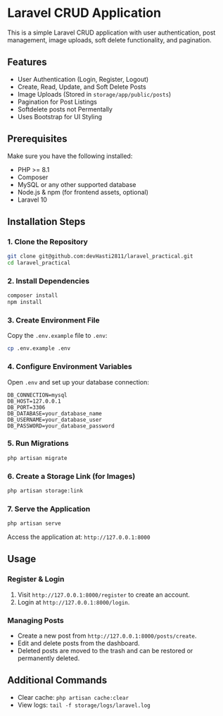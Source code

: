 # Laravel CRUD Application

This is a simple Laravel CRUD application with user authentication, post management, image uploads, soft delete functionality, and pagination.

## Features
- User Authentication (Login, Register, Logout)
- Create, Read, Update, and Soft Delete Posts
- Image Uploads (Stored in `storage/app/public/posts`)
- Pagination for Post Listings
- Softdelete posts not Permentally
- Uses Bootstrap for UI Styling

## Prerequisites
Make sure you have the following installed:
- PHP >= 8.1
- Composer
- MySQL or any other supported database
- Node.js & npm (for frontend assets, optional)
- Laravel 10

## Installation Steps

### 1. Clone the Repository
```sh
git clone git@github.com:devHasti2811/laravel_practical.git
cd laravel_practical
```

### 2. Install Dependencies
```sh
composer install
npm install
```

### 3. Create Environment File
Copy the `.env.example` file to `.env`:
```sh
cp .env.example .env
```

### 4. Configure Environment Variables
Open `.env` and set up your database connection:
```
DB_CONNECTION=mysql
DB_HOST=127.0.0.1
DB_PORT=3306
DB_DATABASE=your_database_name
DB_USERNAME=your_database_user
DB_PASSWORD=your_database_password
```

### 5. Run Migrations
```sh
php artisan migrate
```

### 6. Create a Storage Link (for Images)
```sh
php artisan storage:link
```

### 7. Serve the Application
```sh
php artisan serve
```
Access the application at: `http://127.0.0.1:8000`

## Usage
### Register & Login
1. Visit `http://127.0.0.1:8000/register` to create an account.
2. Login at `http://127.0.0.1:8000/login`.

### Managing Posts
- Create a new post from `http://127.0.0.1:8000/posts/create`.
- Edit and delete posts from the dashboard.
- Deleted posts are moved to the trash and can be restored or permanently deleted.


## Additional Commands
- Clear cache: `php artisan cache:clear`
- View logs: `tail -f storage/logs/laravel.log`


